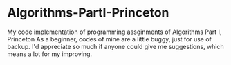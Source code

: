 # Algorithms-PartI-Princeton
My code implementation of programming assginments of Algorithms Part I, Princeton
As a beginner, codes of mine are a little buggy, just for use of backup. I'd appreciate so much if anyone could give me suggestions, which
means a lot for my improving.
